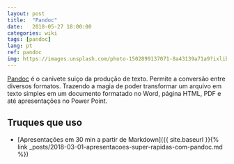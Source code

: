 ```yaml
---
layout: post
title:  "Pandoc"
date:   2018-05-27 18:00:00
categories: wiki
tags: [pandoc]
lang: pt
ref: pandoc
img: https://images.unsplash.com/photo-1502899137071-8a43139a71a9?ixlib=rb-0.3.5&ixid=eyJhcHBfaWQiOjEyMDd9&s=32a141308361d91fcf6b378b2e88dfaa&auto=format&fit=crop&w=1350&q=80
---
```


[Pandoc](http://pandoc.org) é o canivete suiço da produção de texto. Permite a conversão entre diversos formatos. Trazendo a magia de poder transformar um arquivo em texto simples em um documento formatado no Word, página HTML, PDF e até apresentações no Power Point.

## Truques que uso

 * [Apresentações em 30 min a partir de Markdown]({{ site.baseurl }}{% link _posts/2018-03-01-apresentacoes-super-rapidas-com-pandoc.md %})
